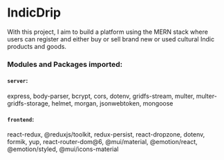 # IndicDrip
With this project, I aim to build a platform using the MERN stack where users can register and either buy or sell brand new or used cultural Indic products and goods.

### Modules and Packages imported:

#### `server`:
express, body-parser, bcrypt, cors, dotenv, gridfs-stream, multer, multer-gridfs-storage, helmet, morgan, jsonwebtoken, mongoose  

#### `frontend`:
react-redux, @reduxjs/toolkit, redux-persist, react-dropzone, dotenv, formik, yup, react-router-dom@6, @mui/material, @emotion/react, @emotion/styled, @mui/icons-material 
